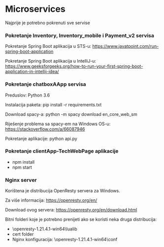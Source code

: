 # Microservices

Najprije je potrebno pokrenuti sve servise

### Pokretanje Inventory, Inventory_mobile i Payment_v2 servisa

Pokretanje Spring Boot aplikacija u STS-u: https://www.javatpoint.com/run-spring-boot-application

Pokretanje Spring Boot aplikacija u IntelliJ-u: https://www.geeksforgeeks.org/how-to-run-your-first-spring-boot-application-in-intellij-idea/

### Pokretanje chatboxAApp servisa

Preduslov: Python 3.6

Instalacija paketa: pip install -r requirements.txt

Download spacy-a: python -m spacy download en_core_web_sm

Riješenje problema sa spacy-em na Windows OS-u: https://stackoverflow.com/a/66087946

Pokretanje aplikacije: python api.py

### Pokretanje clientApp-TechWebPage aplikacije

- npm install
- npm start

### Nginx server

Korištena je distribucija OpenResty servera za Windows.

Za više informacija: https://openresty.org/en/

Download ovog servera: https://openresty.org/en/download.html

Bitni folderi koje je potrebno prenijeti ako se koristi neka druga distribucija:
- \openresty-1.21.4.1-win64\lualib
- cert folder
- Nginx konfiguracija: \openresty-1.21.4.1-win64\conf
